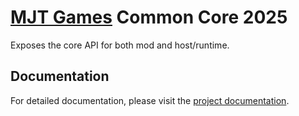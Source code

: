 # [MJT Games](https://github.com/mjt-games) Common Core 2025

Exposes the core API for both mod and host/runtime.

## Documentation

For detailed documentation, please visit the [project documentation](https://mjt-games.github.io/core-common-2025/).

